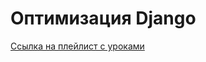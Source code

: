 # Оптимизация Django

[Ссылка на плейлист c уроками](https://www.youtube.com/watch?v=zqZ274uIDbY&list=PLyaCd9XYVI9DQhzpYCNI9PAvf3U1EunVm&pp=iAQB)